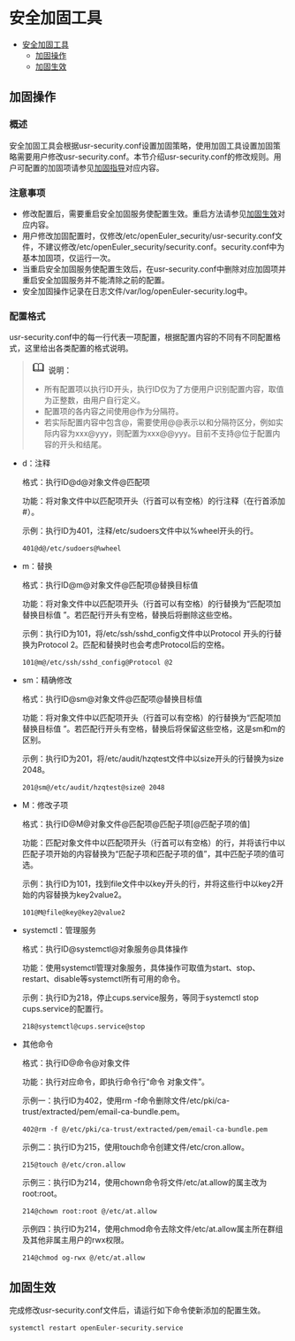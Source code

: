 # 安全加固工具

<!-- TOC -->
- [安全加固工具](#安全加固工具)
    - [加固操作](#加固操作)
    - [加固生效](#加固生效)
<!-- /TOC -->

## 加固操作

### 概述

安全加固工具会根据usr-security.conf设置加固策略，使用加固工具设置加固策略需要用户修改usr-security.conf。本节介绍usr-security.conf的修改规则。用户可配置的加固项请参见[加固指导](https://openeuler.org/zh/docs/20.09/docs/SecHarden/%E5%8A%A0%E5%9B%BA%E6%8C%87%E5%AF%BC.html)对应内容。

### 注意事项

-   修改配置后，需要重启安全加固服务使配置生效。重启方法请参见[加固生效](#加固生效)对应内容。
-   用户修改加固配置时，仅修改/etc/openEuler\_security/usr-security.conf文件，不建议修改/etc/openEuler\_security/security.conf。security.conf中为基本加固项，仅运行一次。
-   当重启安全加固服务使配置生效后，在usr-security.conf中删除对应加固项并重启安全加固服务并不能清除之前的配置。
-   安全加固操作记录在日志文件/var/log/openEuler-security.log中。

### 配置格式

usr-security.conf中的每一行代表一项配置，根据配置内容的不同有不同配置格式，这里给出各类配置的格式说明。

>![](public_sys-resources/icon-note.gif) **说明：**   
>-   所有配置项以执行ID开头，执行ID仅为了方便用户识别配置内容，取值为正整数，由用户自行定义。  
>-   配置项的各内容之间使用@作为分隔符。  
>-   若实际配置内容中包含@，需要使用@@表示以和分隔符区分，例如实际内容为xxx@yyy，则配置为xxx@@yyy。目前不支持@位于配置内容的开头和结尾。  

-   d：注释

    格式：执行ID@d@对象文件@匹配项

    功能：将对象文件中以匹配项开头（行首可以有空格）的行注释（在行首添加\#）。

    示例：执行ID为401，注释/etc/sudoers文件中以%wheel开头的行。

    ```
    401@d@/etc/sudoers@%wheel
    ```


-   m：替换

    格式：执行ID@m@对象文件@匹配项@替换目标值

    功能：将对象文件中以匹配项开头（行首可以有空格）的行替换为“匹配项加替换目标值 ”。若匹配行开头有空格，替换后将删除这些空格。

    示例：执行ID为101，将/etc/ssh/sshd\_config文件中以Protocol 开头的行替换为Protocol 2。匹配和替换时也会考虑Protocol后的空格。

    ```
    101@m@/etc/ssh/sshd_config@Protocol @2
    ```

-   sm：精确修改

    格式：执行ID@sm@对象文件@匹配项@替换目标值

    功能：将对象文件中以匹配项开头（行首可以有空格）的行替换为“匹配项加替换目标值 ”。若匹配行开头有空格，替换后将保留这些空格，这是sm和m的区别。

    示例：执行ID为201，将/etc/audit/hzqtest文件中以size开头的行替换为size 2048。

    ```
    201@sm@/etc/audit/hzqtest@size@ 2048
    ```


-   M：修改子项

    格式：执行ID@M@对象文件@匹配项@匹配子项\[@匹配子项的值\]

    功能：匹配对象文件中以匹配项开头（行首可以有空格）的行，并将该行中以匹配子项开始的内容替换为“匹配子项和匹配子项的值”，其中匹配子项的值可选。

    示例：执行ID为101，找到file文件中以key开头的行，并将这些行中以key2开始的内容替换为key2value2。

    ```
    101@M@file@key@key2@value2
    ```

-   systemctl：管理服务

    格式：执行ID@systemctl@对象服务@具体操作

    功能：使用systemctl管理对象服务，具体操作可取值为start、stop、restart、disable等systemctl所有可用的命令。

    示例：执行ID为218，停止cups.service服务，等同于systemctl stop cups.service的配置行。

    ```
    218@systemctl@cups.service@stop
    ```

-   其他命令

    格式：执行ID@命令@对象文件

    功能：执行对应命令，即执行命令行“命令 对象文件”。

    示例一：执行ID为402，使用rm -f命令删除文件/etc/pki/ca-trust/extracted/pem/email-ca-bundle.pem。

    ```
    402@rm -f @/etc/pki/ca-trust/extracted/pem/email-ca-bundle.pem
    ```

    示例二：执行ID为215，使用touch命令创建文件/etc/cron.allow。

    ```
    215@touch @/etc/cron.allow
    ```

    示例三：执行ID为214，使用chown命令将文件/etc/at.allow的属主改为root:root。

    ```
    214@chown root:root @/etc/at.allow
    ```

    示例四：执行ID为214，使用chmod命令去除文件/etc/at.allow属主所在群组及其他非属主用户的rwx权限。

    ```
    214@chmod og-rwx @/etc/at.allow
    ```


## 加固生效

完成修改usr-security.conf文件后，请运行如下命令使新添加的配置生效。

```
systemctl restart openEuler-security.service
```

